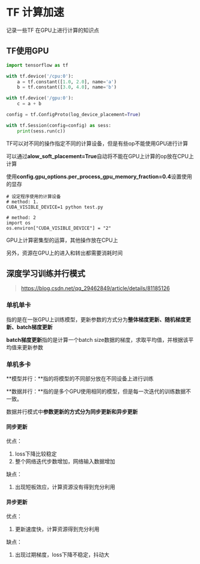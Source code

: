 # TF 计算加速

记录一些TF 在GPU上进行计算的知识点

## TF使用GPU

```python
import tensorflow as tf

with tf.device('/cpu:0'):
    a = tf.constant([1.0, 2.0], name='a')
    b = tf.constant([3.0, 4.0], name='b')

with tf.device('/gpu:0'):
    c = a + b

config = tf.ConfigProto(log_device_placement=True)

with tf.Session(config=config) as sess:
    print(sess.run(c))
```

TF可以对不同的操作指定不同的计算设备，但是有些op不能使用GPU进行计算

可以通过**alow_soft_placement=True**自动将不能在GPU上计算的op放在CPU上计算

使用**config.gpu_options.per_process_gpu_memory_fraction=0.4**设置使用的显存

```
# 设定程序使用的计算设备
# method: 1. 
CUDA_VISIBLE_DEVICE=1 python test.py

# method: 2
import os
os.environ["CUDA_VISIBLE_DEVICE"] = "2"
```

GPU上计算密集型的运算，其他操作放在CPU上

另外，资源在GPU上的进入和转出都需要消耗时间

## 深度学习训练并行模式

>https://blog.csdn.net/qq_29462849/article/details/81185126

### 单机单卡

指的是在一张GPU上训练模型，更新参数的方式分为**整体梯度更新、随机梯度更新、batch梯度更新**

**batch梯度更新**指的是计算一个batch size数据的梯度，求取平均值，并根据该平均值来更新参数



### 单机多卡

**模型并行：**指的将模型的不同部分放在不同设备上进行训练

**数据并行：**指的是多个GPU使用相同的模型，但是每一次迭代的训练数据不一致。

数据并行模式中**参数更新的方式分为同步更新和异步更新**

#### 同步更新

优点：

1. loss下降比较稳定
2. 整个网络迭代步数增加，网络输入数据增加

缺点：

1. 出现短板效应，计算资源没有得到充分利用

#### 异步更新

优点：

1. 更新速度快，计算资源得到充分利用

缺点：

1. 出现过期梯度，loss下降不稳定，抖动大



